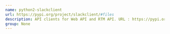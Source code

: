 ```yaml
---
name: python2-slackclient
url: https://pypi.org/project/slackclient/#files
description: API clients for Web API and RTM API. URL : https://pypi.org/project/slackclient/#files Groups : None
group: None
---
```

